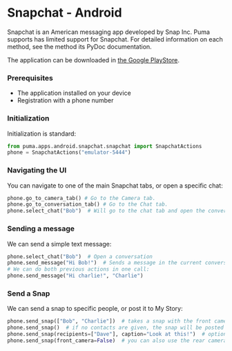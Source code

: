 # Snapchat - Android

Snapchat is an American messaging app developed by Snap Inc.
Puma supports has limited support for Snapchat.
For detailed information on each method, see the method its PyDoc documentation.

The application can be downloaded in [the Google PlayStore](https://play.google.com/store/apps/details?id=com.snapchat.android).

### Prerequisites
- The application installed on your device
- Registration with a phone number

### Initialization

Initialization is standard:

```python
from puma.apps.android.snapchat.snapchat import SnapchatActions
phone = SnapchatActions("emulator-5444")
```

### Navigating the UI

You can navigate to one of the main Snapchat tabs, or open a specific chat:

```python
phone.go_to_camera_tab() # Go to the Camera tab.
phone.go_to_conversation_tab() # Go to the Chat tab.
phone.select_chat("Bob")  # Will go to the chat tab and open the conversation with Bob
```

### Sending a message

We can send a simple text message:

```python
phone.select_chat("Bob")  # Open a conversation
phone.send_message("Hi Bob!")  # Sends a message in the current conversation
# We can do both previous actions in one call:
phone.send_message("Hi charlie!", "Charlie")
```

### Send a Snap

We can send a snap to specific people, or post it to My Story:

```python
phone.send_snap(["Bob", "Charlie"])  # takes a snap with the front camera, and sends it to the selected contacts
phone.send_snap()  # if no contacts are given, the snap will be posted to `My Story`
phone.send_snap(recipients=["Dave"], caption="Look at this!")  # optionally, a caption can be included
phone.send_snap(front_camera=False)  # you can also use the rear camera
```
